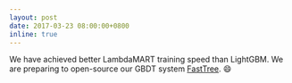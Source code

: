```yaml
---
layout: post
date: 2017-03-23 08:00:00+0800
inline: true
---
```


We have achieved better LambdaMART training speed than LightGBM. We are preparing to open-source our GBDT system [FastTree](/projects/fasttree/). :smile:
